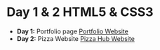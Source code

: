 # Day 1 & 2 HTML5 & CSS3

- **Day 1:** Portfolio page
[Portfolio Website](https://m-devo.github.io/html5-css3-projects/D1/index.html)
- **Day 2:** Pizza Website
[Pizza Hub Website](https://m-devo.github.io/html5-css3-projects/D2/index.html)